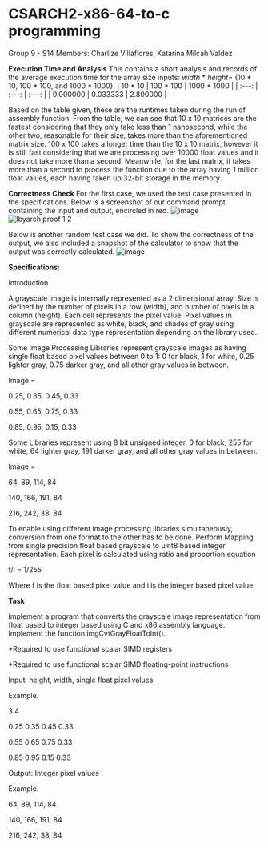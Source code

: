 # CSARCH2-x86-64-to-c programming
Group 9 - S14
Members: Charlize Villaflores, Katarina Milcah Valdez

**Execution Time and Analysis**
This contains a short analysis and records of the average execution time for the array size inputs: *width* * *height*= {10 * 10, 100 * 100, and  1000 * 1000}.
| 10 * 10 | 100 * 100 | 1000 * 1000 |
| :---: | :---: | :---: | 
| 0.000000 | 0.033333 | 2.800000 |

Based on the table given, these are the runtimes taken during the run of assembly function. From the table, we can see that 10 x 10 matrices are the fastest considering that they only take less than 1 nanosecond, while the other two, reasonable for their size, takes more than the aforementioned matrix size. 100 x 100 takes a longer time than the 10 x 10 matrix, however it is still fast considering that we are processing over 10000 float values and it does not take more than a second. Meanwhile, for the last matrix, it takes more than a second to process the function due to the array having 1 million float values, each having taken up 32-bit storage in the memory.

**Correctness Check**
For the first case, we used the test case presented in the specifications. Below is a screenshot of our command prompt containing the input and output, encircled in red.
![image](https://github.com/user-attachments/assets/05cb5ada-5666-42fa-8ca8-99418a5a6cce)
![lbyarch proof 1 2](https://github.com/user-attachments/assets/38e02fb8-8721-4c88-aad3-63d538f99276)

Below is another random test case we did. To show the correctness of the output, we also included a snapshot of the calculator to show that the output was correctly calculated.
![image](https://github.com/user-attachments/assets/03e2b00d-3710-42ee-aa33-caeb52b5c4cb)




**Specifications:**

Introduction

A grayscale image is internally represented as a 2 dimensional array. Size is defined by the number of pixels in a row (width), and number of pixels in a column (height). Each cell represents the pixel value. Pixel values in grayscale are represented as white, black, and shades of gray using different numerical data type representation depending on the library used. 

Some Image Processing Libraries represent grayscale images as having single float based pixel values between 0 to 1: 0 for black, 1 for white, 0.25 lighter gray, 0.75 darker gray, and all other gray values in between.

Image = 

0.25, 0.35, 0.45, 0.33

0.55, 0.65, 0.75, 0.33

0.85, 0.95, 0.15, 0.33

Some Libraries represent using 8 bit unsigned integer. 0 for black, 255 for white, 64 lighter gray, 191 darker gray, and all other gray values in between.

Image = 

64,  89,  114, 84

140, 166, 191, 84

216, 242, 38,  84

To enable using different image processing libraries simultaneously, conversion from one format to the other has to be done. Perform Mapping from single precision float based grayscale to uint8 based integer representation. Each pixel is calculated using ratio and proportion equation

f/i = 1/255

Where f is the float based pixel value and i is the integer based pixel value

**Task**

Implement a program that converts the grayscale image representation from float based to integer based using C and x86 assembly language. Implement the function imgCvtGrayFloatToInt().

*Required to use functional scalar SIMD registers

*Required to use functional scalar SIMD floating-point instructions

Input: height, width, single float pixel values

Example.

3 4

0.25 0.35 0.45 0.33

0.55 0.65 0.75 0.33

0.85 0.95 0.15 0.33


Output: Integer pixel values

Example.

64,  89,  114, 84

140, 166, 191, 84

216, 242, 38,  84
